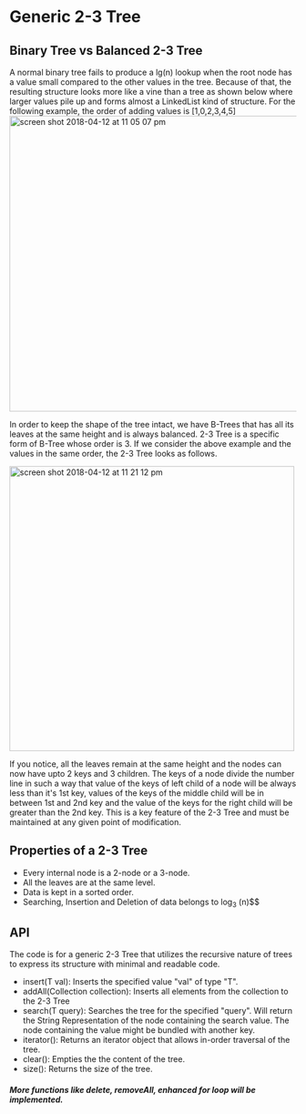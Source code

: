 # Generic 2-3 Tree
<h2>Binary Tree vs Balanced 2-3 Tree</h2>
<p>A normal binary tree fails to produce a lg(n) lookup when the root node has a value small compared to the other values in the tree. Because of that, the resulting structure looks more like a vine than a tree as shown below where larger values pile up and forms almost a LinkedList kind of structure. For the following example, the order of adding values is [1,0,2,3,4,5]
                 <img width="519" alt="screen shot 2018-04-12 at 11 05 07 pm" src="https://user-images.githubusercontent.com/28474117/38719306-0be4c990-3ea6-11e8-90c1-7e721722e6a8.png"><p>
<p>In order to keep the shape of the tree intact, we have B-Trees that has all its leaves at the same height and is always balanced. 2-3 Tree is a specific form of B-Tree whose order is 3. If we consider the above example and the values in the same order, the 2-3 Tree looks as follows.</p>
<p><img width="500" alt="screen shot 2018-04-12 at 11 21 12 pm" src="https://user-images.githubusercontent.com/28474117/38719731-4a38e418-3ea8-11e8-86ab-d045977b4f95.png"></p>
<p>If you notice, all the leaves remain at the same height and the nodes can now have upto 2 keys and 3 children. The keys of a node divide the number line in such a way that value of the keys of left child of a node will be always less than it's 1st key, values of the keys of the middle child will be in between 1st and 2nd key and the value of the keys for the right child will be greater than the 2nd key. This is a key feature of the 2-3 Tree and must be maintained at any given point of modification.</p>
<h2>Properties of a 2-3 Tree</h2>
<ul>
  <li>Every internal node is a 2-node or a 3-node.</li>
  <li>All the leaves are at the same level.</li>
  <li>Data is kept in a sorted order.</li>
  <li>Searching, Insertion and Deletion of data belongs to log<sub>3</sub> (n)$$ </li>
</ul>
<h2>API</h2>
The code is for a generic 2-3 Tree that utilizes the recursive nature of trees to express its structure with minimal and readable code.
<ul>
  <li>insert(T val): Inserts the specified value "val" of type "T".</li>
  <li>addAll(Collection<T> collection): Inserts all elements from the collection to the 2-3 Tree</li>
  <li>search(T query): Searches the tree for the specified "query". Will return the String Representation of the node containing the search value. The node containing the value might be bundled with another key.</li>
  <li>iterator(): Returns an iterator object that allows in-order traversal of the tree.</li>
  <li>clear(): Empties the the content of the tree.</li>
  <li>size(): Returns the size of the tree.</li>
</ul>
<h5>More functions like delete, removeAll, enhanced for loop will be implemented.</h5>
